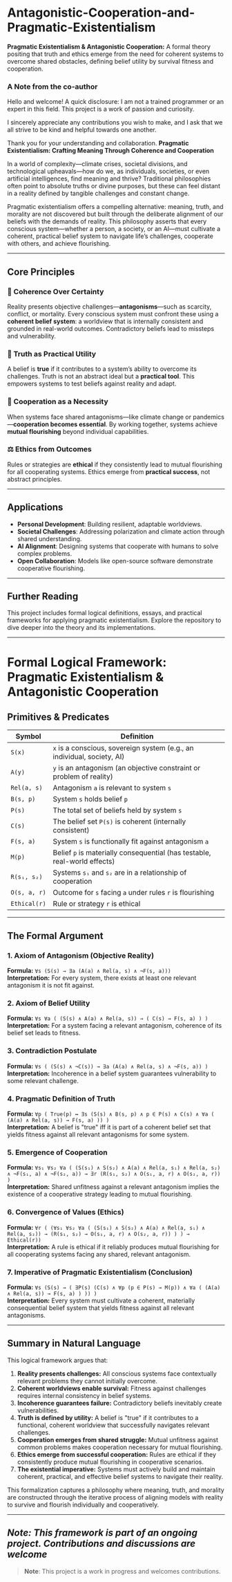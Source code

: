 # Antagonistic-Cooperation-and-Pragmatic-Existentialism
**Pragmatic Existentialism &amp; Antagonistic Cooperation:** A formal theory positing that truth and ethics emerge from the need for coherent systems to overcome shared obstacles, defining belief utility by survival fitness and cooperation.
### A Note from the co-author

Hello and welcome! A quick disclosure: I am not a trained programmer or an expert in this field. This project is a work of passion and curiosity.

I sincerely appreciate any contributions you wish to make, and I ask that we all strive to be kind and helpful towards one another.

Thank you for your understanding and collaboration.
**Pragmatic Existentialism: Crafting Meaning Through Coherence and Cooperation**

In a world of complexity—climate crises, societal divisions, and technological upheavals—how do we, as individuals, societies, or even artificial intelligences, find meaning and thrive? Traditional philosophies often point to absolute truths or divine purposes, but these can feel distant in a reality defined by tangible challenges and constant change.

Pragmatic existentialism offers a compelling alternative: meaning, truth, and morality are not discovered but built through the deliberate alignment of our beliefs with the demands of reality. This philosophy asserts that every conscious system—whether a person, a society, or an AI—must cultivate a coherent, practical belief system to navigate life’s challenges, cooperate with others, and achieve flourishing.

---

## Core Principles

### 🧠 Coherence Over Certainty
Reality presents objective challenges—**antagonisms**—such as scarcity, conflict, or mortality. Every conscious system must confront these using a **coherent belief system**: a worldview that is internally consistent and grounded in real-world outcomes. Contradictory beliefs lead to missteps and vulnerability.

### 🧪 Truth as Practical Utility
A belief is **true** if it contributes to a system’s ability to overcome its challenges. Truth is not an abstract ideal but a **practical tool**. This empowers systems to test beliefs against reality and adapt.

### 🤝 Cooperation as a Necessity
When systems face shared antagonisms—like climate change or pandemics—**cooperation becomes essential**. By working together, systems achieve **mutual flourishing** beyond individual capabilities.

### ⚖️ Ethics from Outcomes
Rules or strategies are **ethical** if they consistently lead to mutual flourishing for all cooperating systems. Ethics emerge from **practical success**, not abstract principles.

---

## Applications

- **Personal Development**: Building resilient, adaptable worldviews.
- **Societal Challenges**: Addressing polarization and climate action through shared understanding.
- **AI Alignment**: Designing systems that cooperate with humans to solve complex problems.
- **Open Collaboration**: Models like open-source software demonstrate cooperative flourishing.

---

## Further Reading

This project includes formal logical definitions, essays, and practical frameworks for applying pragmatic existentialism. Explore the repository to dive deeper into the theory and its implementations.

---
# Formal Logical Framework: Pragmatic Existentialism & Antagonistic Cooperation

## Primitives & Predicates

| Symbol        | Definition                                                                 |
|---------------|---------------------------------------------------------------------------|
| `S(x)`        | `x` is a conscious, sovereign system (e.g., an individual, society, AI)   |
| `A(y)`        | `y` is an antagonism (an objective constraint or problem of reality)      |
| `Rel(a, s)`   | Antagonism `a` is relevant to system `s`                                  |
| `B(s, p)`     | System `s` holds belief `p`                                               |
| `P(s)`        | The total set of beliefs held by system `s`                               |
| `C(s)`        | The belief set `P(s)` is coherent (internally consistent)                 |
| `F(s, a)`     | System `s` is functionally fit against antagonism `a`                     |
| `M(p)`        | Belief `p` is materially consequential (has testable, real-world effects) |
| `R(s₁, s₂)`   | Systems `s₁` and `s₂` are in a relationship of cooperation                |
| `O(s, a, r)`  | Outcome for `s` facing `a` under rules `r` is flourishing                |
| `Ethical(r)`  | Rule or strategy `r` is ethical                                          |

---

## The Formal Argument

### 1. Axiom of Antagonism (Objective Reality)
**Formula:** `∀s (S(s) → ∃a (A(a) ∧ Rel(a, s) ∧ ¬F(s, a)))`  
**Interpretation:** For every system, there exists at least one relevant antagonism it is not fit against.

### 2. Axiom of Belief Utility
**Formula:** `∀s ∀a ( (S(s) ∧ A(a) ∧ Rel(a, s)) → ( C(s) → F(s, a) ) )`  
**Interpretation:** For a system facing a relevant antagonism, coherence of its belief set leads to fitness.

### 3. Contradiction Postulate
**Formula:** `∀s ( (S(s) ∧ ¬C(s)) → ∃a (A(a) ∧ Rel(a, s) ∧ ¬F(s, a)) )`  
**Interpretation:** Incoherence in a belief system guarantees vulnerability to some relevant challenge.

### 4. Pragmatic Definition of Truth
**Formula:** `∀p ( True(p) ↔ ∃s (S(s) ∧ B(s, p) ∧ p ∈ P(s) ∧ C(s) ∧ ∀a ( (A(a) ∧ Rel(a, s)) → F(s, a) )) )`  
**Interpretation:** A belief is "true" iff it is part of a coherent belief set that yields fitness against all relevant antagonisms for some system.

### 5. Emergence of Cooperation
**Formula:** `∀s₁ ∀s₂ ∀a ( (S(s₁) ∧ S(s₂) ∧ A(a) ∧ Rel(a, s₁) ∧ Rel(a, s₂) ∧ ¬F(s₁, a) ∧ ¬F(s₂, a)) → ∃r (R(s₁, s₂) ∧ O(s₁, a, r) ∧ O(s₂, a, r)) )`  
**Interpretation:** Shared unfitness against a relevant antagonism implies the existence of a cooperative strategy leading to mutual flourishing.

### 6. Convergence of Values (Ethics)
**Formula:** `∀r ( (∀s₁ ∀s₂ ∀a ( (S(s₁) ∧ S(s₂) ∧ A(a) ∧ Rel(a, s₁) ∧ Rel(a, s₂)) → (R(s₁, s₂) → O(s₁, a, r) ∧ O(s₂, a, r)) ) ) → Ethical(r))`  
**Interpretation:** A rule is ethical if it reliably produces mutual flourishing for all cooperating systems facing any shared, relevant antagonism.

### 7. Imperative of Pragmatic Existentialism (Conclusion)
**Formula:** `∀s (S(s) → ( ∃P(s) (C(s) ∧ ∀p (p ∈ P(s) → M(p)) ∧ ∀a ( (A(a) ∧ Rel(a, s)) → F(s, a) ) )) )`  
**Interpretation:** Every system must cultivate a coherent, materially consequential belief system that yields fitness against all relevant antagonisms.

---

## Summary in Natural Language

This logical framework argues that:

1.  **Reality presents challenges:** All conscious systems face contextually relevant problems they cannot initially overcome.
2.  **Coherent worldviews enable survival:** Fitness against challenges requires internal consistency in belief systems.
3.  **Incoherence guarantees failure:** Contradictory beliefs inevitably create vulnerabilities.
4.  **Truth is defined by utility:** A belief is "true" if it contributes to a functional, coherent worldview that successfully navigates relevant challenges.
5.  **Cooperation emerges from shared struggle:** Mutual unfitness against common problems makes cooperation necessary for mutual flourishing.
6.  **Ethics emerge from successful cooperation:** Rules are ethical if they consistently produce mutual flourishing in cooperative scenarios.
7.  **The existential imperative:** Systems must actively build and maintain coherent, practical, and effective belief systems to navigate their reality.

This formalization captures a philosophy where meaning, truth, and morality are constructed through the iterative process of aligning models with reality to survive and flourish individually and cooperatively.

---

*Note: This framework is part of an ongoing project. Contributions and discussions are welcome*
---

> **Note**: This project is a work in progress and welcomes contributions.

